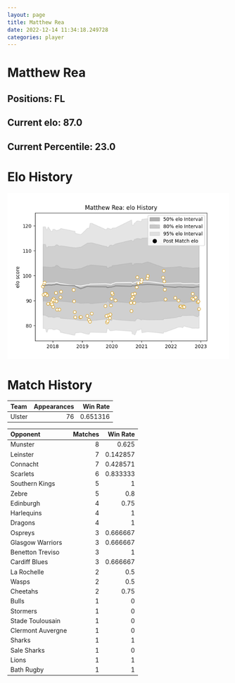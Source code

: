 ```yaml
---  
layout: page  
title: Matthew Rea  
date: 2022-12-14 11:34:18.249728  
categories: player  
---
```

# Matthew Rea

## Positions: FL

## Current elo: 87.0

## Current Percentile: 23.0

# Elo History


![elo history](history_MatthewRea.png)
# Match History


| Team   |   Appearances |   Win Rate |
|:-------|--------------:|-----------:|
| Ulster |            76 |   0.651316 |

| Opponent          |   Matches |   Win Rate |
|:------------------|----------:|-----------:|
| Munster           |         8 |   0.625    |
| Leinster          |         7 |   0.142857 |
| Connacht          |         7 |   0.428571 |
| Scarlets          |         6 |   0.833333 |
| Southern Kings    |         5 |   1        |
| Zebre             |         5 |   0.8      |
| Edinburgh         |         4 |   0.75     |
| Harlequins        |         4 |   1        |
| Dragons           |         4 |   1        |
| Ospreys           |         3 |   0.666667 |
| Glasgow Warriors  |         3 |   0.666667 |
| Benetton Treviso  |         3 |   1        |
| Cardiff Blues     |         3 |   0.666667 |
| La Rochelle       |         2 |   0.5      |
| Wasps             |         2 |   0.5      |
| Cheetahs          |         2 |   0.75     |
| Bulls             |         1 |   0        |
| Stormers          |         1 |   0        |
| Stade Toulousain  |         1 |   0        |
| Clermont Auvergne |         1 |   0        |
| Sharks            |         1 |   1        |
| Sale Sharks       |         1 |   0        |
| Lions             |         1 |   1        |
| Bath Rugby        |         1 |   1        |